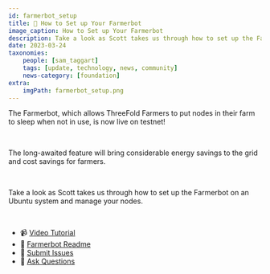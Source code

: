 ```yaml
---
id: farmerbot_setup
title: 🤖 How to Set up Your Farmerbot
image_caption: How to Set up Your Farmerbot
description: Take a look as Scott takes us through how to set up the Farmerbot on an Ubuntu system and manage your nodes.
date: 2023-03-24
taxonomies:
    people: [sam_taggart]
    tags: [update, technology, news, community]
    news-category: [foundation]
extra:
    imgPath: farmerbot_setup.png
---
```


The Farmerbot, which allows ThreeFold Farmers to put nodes in their farm to sleep when not in use, is now live on testnet!

<br/>

The long-awaited feature will bring considerable energy savings to the grid and cost savings for farmers.

<br/>

Take a look as Scott takes us through how to set up the Farmerbot on an Ubuntu system and manage your nodes.

<br/>

- 📹 [Video Tutorial](https://youtu.be/8KKqqHmJE1Q)
- 📄 [Farmerbot Readme](https://github.com/threefoldtech/farmerbot#readme)
- 🚨 [Submit Issues](https://github.com/threefoldtech/farmerbot/issues)
- 💬 [Ask Questions](https://t.me/threefoldtesting)